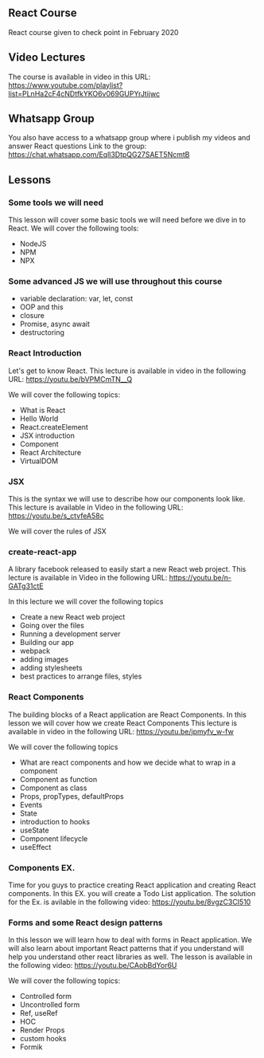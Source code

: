 ## React Course

React course given to check point in February 2020

## Video Lectures

The course is available in video in this URL:
https://www.youtube.com/playlist?list=PLnHa2cF4cNDtfkYKO6v069GUPYrJtijwc

## Whatsapp Group

You also have access to a whatsapp group where i publish my videos and answer React questions
Link to the group:
https://chat.whatsapp.com/Eqll3DtpQG27SAET5NcmtB

## Lessons

### Some tools we will need

This lesson will cover some basic tools we will need before we dive in to React.
We will cover the following tools:
- NodeJS
- NPM
- NPX

### Some advanced JS we will use throughout this course

- variable declaration: var, let, const
- OOP and this
- closure
- Promise, async await
- destructoring

### React Introduction

Let's get to know React.
This lecture is available in video in the following URL:
https://youtu.be/bVPMCmTN__Q

We will cover the following topics:

- What is React
- Hello World
- React.createElement
- JSX introduction
- Component
- React Architecture
- VirtualDOM

### JSX

This is the syntax we will use to describe how our components look like.
This lecture is available in Video in the following URL:
https://youtu.be/s_ctvfeA58c

We will cover the rules of JSX

### create-react-app

A library facebook released to easily start a new React web project.
This lecture is available in Video in the following URL:
https://youtu.be/n-GATg31ctE

In this lecture we will cover the following topics

- Create a new React web project
- Going over the files
- Running a development server
- Building our app
- webpack
- adding images
- adding stylesheets
- best practices to arrange files, styles

### React Components

The building blocks of a React application are React Components.
In this lesson we will cover how we create React Components
This lecture is available in video in the following URL:
https://youtu.be/jpmyfv_w-fw

We will cover the following topics

- What are react components and how we decide what to wrap in a component
- Component as function
- Component as class
- Props, propTypes, defaultProps
- Events
- State
- introduction to hooks
- useState
- Component lifecycle
- useEffect

### Components EX.

Time for you guys to practice creating React application and creating React components.
In this EX. you will create a Todo List application.
The solution for the Ex. is avilable in the following video:
https://youtu.be/8vgzC3CI510

### Forms and some React design patterns

In this lesson we will learn how to deal with forms in React application.
We will also learn about important React patterns that if you understand will help you understand other react libraries as well.
The lesson is available in the following video:
https://youtu.be/CAobBdYor6U

We will cover the following topics:
- Controlled form
- Uncontrolled form
- Ref, useRef
- HOC
- Render Props
- custom hooks
- Formik


